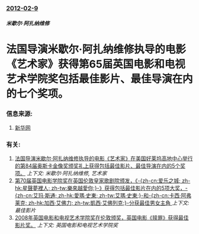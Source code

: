 ### [2012-02-9](/news/2012/02/9/index.md)

##### 米歇尔·阿扎纳维修
#  法国导演米歇尔·阿扎纳维修执导的电影《艺术家》获得第65届英国电影和电视艺术学院奖包括最佳影片、最佳导演在内的七个奖项。




### 信息来源:

1. [新华网](http://news.xinhuanet.com/world/2012-02/13/c_111518303.htm)

### 有关:

1. [法国导演米歇尔·阿扎纳维修执导的电影《艺术家》在美国好莱坞高地中心举行的第84届奥斯卡金像奖颁奖礼上获得包括最佳影片、最佳导演在内的5个奖项。](/news/2012/02/26/法国导演米歇尔-阿扎纳维修执导的电影-艺术家-在美国好莱坞高地中心举行的第84届奥斯卡金像奖颁奖礼上获得包括最佳影片-最.md) _上下文: 米歇尔·阿扎纳维修, 艺术家_
2. [第70届英国电影学院奖在英国伦敦皇家歌剧院颁发，《-{zh-cn:爱乐之城; zh-hk:星聲夢裡人; zh-tw:樂來越愛你;}-》获得包括最佳影片在内的5项大奖，-{zh-cn:艾玛·斯通; zh-hk:愛瑪·史東; zh-tw:艾瑪·史東;}-和-{zh-cn:卡西·阿弗莱克; zh-hk:加西·艾佛力; zh-tw:凱西·艾佛列克;}-分获最佳男女主角 ](/news/2017/02/13/第70届英国电影学院奖在英国伦敦皇家歌剧院颁发-zh-cn-爱乐之城-zh-hk-星聲夢裡人-zh-tw-樂來.md) _上下文: 最佳影片_
3. [2008年英国电影和电视艺术学院奖在伦敦颁奖，英国电影《赎罪》获得最佳影片奖。](/news/2008/02/10/2008年英国电影和电视艺术学院奖在伦敦颁奖-英国电影-赎罪-获得最佳影片奖.md) _上下文: 英国电影和电视艺术学院奖_
